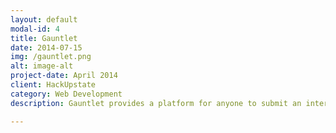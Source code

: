 ```yaml
---
layout: default
modal-id: 4
title: Gauntlet
date: 2014-07-15
img: /gauntlet.png
alt: image-alt
project-date: April 2014
client: HackUpstate
category: Web Development
description: Gauntlet provides a platform for anyone to submit an internet challenge and for random people to accept those challenges through video submissions.<br>For example, a user may write, "Burp the Alphabet." Through Ziggeo API incorporation, users may easily submit video's of their burping and allow other users to comment/upvote their submissions. This way, everyone will know who reigns supreme in the weirdest of skills/talents you can only find on the internet. The source code can be found <a href="https://github.com/tboneyang/gauntlet">here</a></p> <br> <img src="img/portfolio/gauntlet1.png" class="img-responsive img-centered"></img> <br> <img src="img/portfolio/gauntlet2.png" class="img-responsive img-centered"></img>

---
```

